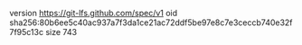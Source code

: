 version https://git-lfs.github.com/spec/v1
oid sha256:80b6ee5c40ac937a7f3da1ce21ac72ddf5be97e8c7e3ceccb740e32f7f95c13c
size 743
